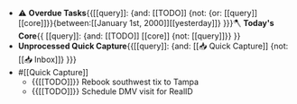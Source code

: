 - ⚠️ **Overdue Tasks**{{[[query]]: {and: [[TODO]]  {not: {or: [[query]] [[core]]}}{between:[[January 1st, 2000]][[yesterday]]} }}}🪓 **Today's Core**{{ [[query]]: {and: [[TODO]] [[core]] {not: [[query]]}} }}
- **Unprocessed Quick Capture**{{[[query]]: {and: [[📥 Quick Capture]] {not: [[📥 Inbox]]} }}}
- #[[Quick Capture]]
    - {{[[TODO]]}} Rebook southwest tix to Tampa 
    - {{[[TODO]]}} Schedule DMV visit for RealID
